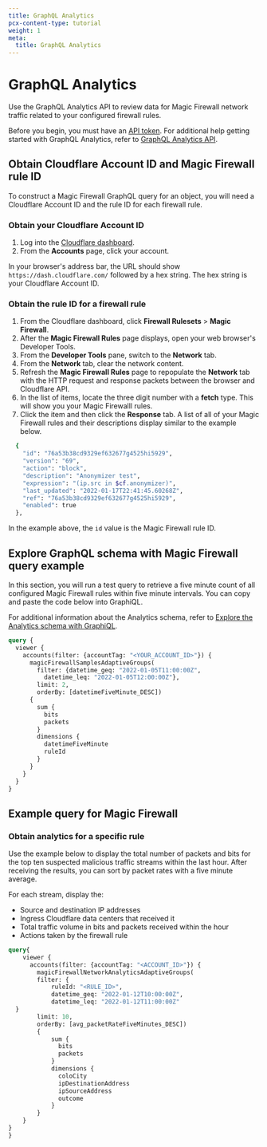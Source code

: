 ```yaml
---
title: GraphQL Analytics
pcx-content-type: tutorial
weight: 1
meta:
  title: GraphQL Analytics
---
```


# GraphQL Analytics

Use the GraphQL Analytics API to review data for Magic Firewall network traffic related to your configured firewall rules. 

Before you begin, you must have an [API token](/analytics/graphql-api/getting-started/authentication). For additional help getting started with GraphQL Analytics, refer to [GraphQL Analytics API](/analytics/graphql-api).

## Obtain Cloudflare Account ID and Magic Firewall rule ID

To construct a Magic Firewall GraphQL query for an object, you will need a Cloudflare Account ID and the rule ID for each firewall rule. 

### Obtain your Cloudflare Account ID

1. Log into the [Cloudflare dashboard](https://dash.cloudflare.com/).
2. From the **Accounts** page, click your account.

In your browser's address bar, the URL should show `https://dash.cloudflare.com/` followed by a hex string. The hex string is your Cloudflare Account ID.

### Obtain the rule ID for a firewall rule

1. From the Cloudflare dashboard, click **Firewall Rulesets** > **Magic Firewall**.
2. After the **Magic Firewall Rules** page displays, open your web browser's Developer Tools.
3. From the **Developer Tools** pane, switch to the **Network** tab.
4. From the **Network** tab, clear the network content.
5. Refresh the **Magic Firewall Rules** page to repopulate the **Network** tab with the HTTP request and response packets between the browser and Cloudflare API.
6. In the list of items, locate the three digit number with a **fetch** type. This will show you your Magic Firewalll rules.
7. Click the item and then click the **Response** tab. A list of all of your Magic Firewall rules and their descriptions display similar to the example below.

```bash
  {
    "id": "76a53b38cd9329ef632677g4525hi5929",
    "version": "69",
    "action": "block",
    "description": "Anonymizer test",
    "expression": "(ip.src in $cf.anonymizer)",
    "last_updated": "2022-01-17T22:41:45.60268Z",
    "ref": "76a53b38cd9329ef632677g4525hi5929",
    "enabled": true
  },
  ```

In the example above, the `id` value is the Magic Firewall rule ID.

## Explore GraphQL schema with Magic Firewall query example

In this section, you will run a test query to retrieve a five minute count of all configured Magic Firewall rules within five minute intervals. You can copy and paste the code below into GraphiQL.

For additional information about the Analytics schema, refer to [Explore the Analytics schema with GraphiQL](/analytics/graphql-api/getting-started/explore-graphql-schema/).

```graphql
query {
  viewer {
    accounts(filter: {accountTag: "<YOUR_ACCOUNT_ID>"}) {
      magicFirewallSamplesAdaptiveGroups(
        filter: {datetime_geq: "2022-01-05T11:00:00Z", 
          datetime_leq: "2022-01-05T12:00:00Z"}, 
        limit: 2, 
        orderBy: [datetimeFiveMinute_DESC])
      {
        sum {
          bits
          packets
        }
        dimensions {
          datetimeFiveMinute
          ruleId
        }
      }
    }
  }
}
```

## Example query for Magic Firewall

### Obtain analytics for a specific rule

Use the example below to display the total number of packets and bits for the top ten suspected malicious traffic streams within the last hour. After receiving the results, you can sort by packet rates with a five minute average. 

For each stream, display the:

- Source and destination IP addresses
- Ingress Cloudflare data centers that received it 
- Total traffic volume in bits and packets received within the hour 
- Actions taken by the firewall rule

```graphql
query{
    viewer {
      accounts(filter: {accountTag: "<ACCOUNT_ID>"}) {
        magicFirewallNetworkAnalyticsAdaptiveGroups(
        filter: {
            ruleId: "<RULE_ID>",
            datetime_geq: "2022-01-12T10:00:00Z", 
            datetime_leq: "2022-01-12T11:00:00Z"
  }
        limit: 10,
        orderBy: [avg_packetRateFiveMinutes_DESC])
        {
            sum {
              bits
              packets  
            }
            dimensions {
              coloCity
              ipDestinationAddress
              ipSourceAddress
              outcome
            }
        }
    }
}
}
```
